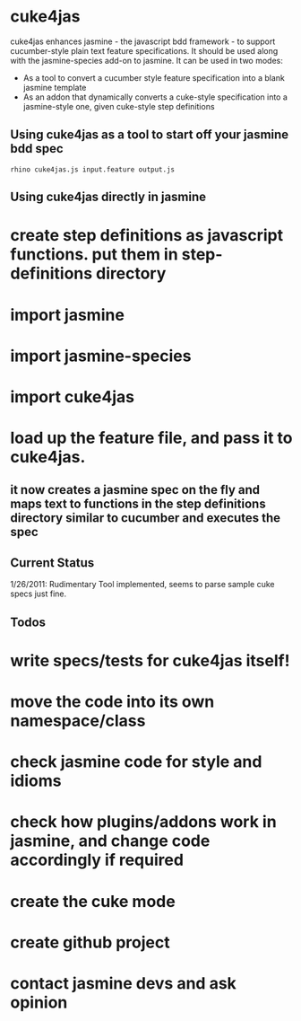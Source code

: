 cuke4jas
============

cuke4jas enhances jasmine - the javascript bdd framework - to support cucumber-style plain text feature specifications. It should be used along with the jasmine-species add-on to jasmine.
It can be used in two modes:
* As a tool to convert a cucumber style feature specification into a blank jasmine template
* As an addon that dynamically converts a cuke-style specification into a jasmine-style one, given cuke-style step definitions

Using cuke4jas as a tool to start off your jasmine bdd spec
---------------------------------------------------------------
    rhino cuke4jas.js input.feature output.js
    
Using cuke4jas directly in jasmine
--------------------------------------
# create step definitions as javascript functions. put them in step-definitions directory
# import jasmine
# import jasmine-species
# import cuke4jas
# load up the feature file, and pass it to cuke4jas.
## it now creates a jasmine spec on the fly and maps text to functions in the step definitions directory similar to cucumber and executes the spec

Current Status
--------------
1/26/2011: Rudimentary Tool implemented, seems to parse sample cuke specs just fine.


Todos
-----
# write specs/tests for cuke4jas itself!
# move the code into its own namespace/class
# check jasmine code for style and idioms
# check how plugins/addons work in jasmine, and change code accordingly if required
# create the cuke mode
# create github project
# contact jasmine devs and ask opinion
